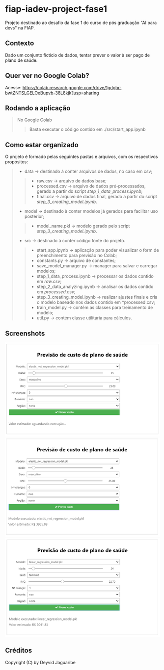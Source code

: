# fiap-iadev-project-fase1
Projeto destinado ao desafio da fase 1 do curso de pós graduação "AI para devs" na FIAP.

## Contexto
Dado um conjunto fictício de dados, tentar prever o valor à ser pago de plano de saúde.

## Quer ver no Google Colab?
Acesse: https://colab.research.google.com/drive/1gdghr-bwtZNTSLGELOeBupvb-38L8kjk?usp=sharing

## Rodando a aplicação
> No Google Colab
>> Basta executar o código contido em ./src/start_app.ipynb

## Como estar organizado
O projeto é formado pelas seguintes pastas e arquivos, com os respectivos propósitos:
> - data -> destinado à conter arquivos de dados, no caso em csv;
>> - raw.csv -> arquivo de dados base;
>> - processed.csv -> arquivo de dados pré-processados, gerado a partir do script *step_1_data_process.ipynb*;
>> - final.csv -> arquivo de dados final, gerado a partir do script *step_3_creating_model.ipynb*.
> - model -> destinado à conter modelos já gerados para facilitar uso posterior;
>> - model_name.pkl -> modelo gerado pelo script *step_3_creating_model.ipynb*.
> - src -> destinado à conter código fonte do projeto.
>> - start_app.ipynb -> aplicação para poder visualizar o form de preenchimento para previsão no Colab;
>> - constants.py -> arquivo de constantes;
>> - save_model_manager.py -> manager para salvar e carregar modelos;
>> - step_1_data_process.ipynb -> processar os dados contido em *raw.csv*;
>> - step_2_data_analyzing.ipynb -> analisar os dados contido em *processed.csv*;
>> - step_3_creating_model.ipynb -> realizar ajustes finais e cria o modelo baseado nos dados contido em *processed.csv;
>> - train_model.py -> contém as classes para treinamento de modelo;
>> - util.py -> contém classe utilitária para cálculos.

## Screenshots
![Form](./img/screenshot_1.PNG)
![Form submetido](./img/screenshot_2.PNG)
![Testando outro modelo](./img/screenshot_3.PNG)

## Créditos
Copyright (C) by Deyvid Jaguaribe
